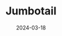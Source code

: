 ---  
layout: startup_page  
title: "Jumbotail"  
id: "jumbotail.com"  
permalink: "/jumbotailjumbotail.com03182024/"  
website: "https://www.jumbotail.com/"  
funding_round: "Series C3"  
funding_amount: "$18.2M"  
investors: "Artal Asia, Heron Rock, Sabre Investment, Arkham Ventures, Jarvis Reserve Fund, Reaction Global, VII Ventures"  
about: "Jumbotail is a full-stack B2B marketplace and retail platform providing a tech-driven warehousing and last-mile delivery supply chain network to small and medium enterprises (SMEs). It offers next-day storefront deliveries to kirana stores and a fintech platform for payment and credit solutions. The company aims to increase customer wallet share across FMCG and staples and kirana supply using AI-driven technologies."  
markets: "B2B, Retail, Fintech, Food and Beverage, Grocery, E-Commerce, Marketplace"  
hq: "Bengaluru, Karnataka, India"  
founded_year: "2015"  
linkedin: "https://www.linkedin.com/company/jumbotail"  
twitter: "https://twitter.com/jumbotail"  
instagram: ""  
facebook: "https://www.facebook.com/Jumbotail-Technologies-612397339245126/"  
crunchbase: "https://www.crunchbase.com/organization/jumbotail"  
pitchbook: "https://pitchbook.com/profiles/company/174429-91"  

date_display: "18-Mar-2024"  
date: "2024-03-18"

# SEO Optimization  
meta_title: "Jumbotail - Series C3 Funding ($18.2M)"  
meta_description: "Jumbotail, Jumbotail is a full-stack B2B marketplace and retail platform providing a tech-driven warehousing and last-mile delivery supply chain network to small..."  
meta_keywords: "Jumbotail, B2B, Retail, Fintech, Food and Beverage, Grocery, E-Commerce, Marketplace, Series C3 funding"  
canonical_url: "https://startup.projectstartups.com/jumbotailjumbotail.com03182024/"  
---